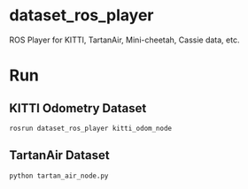 # dataset_ros_player
ROS Player for KITTI, TartanAir, Mini-cheetah, Cassie data, etc.

# Run
## KITTI Odometry Dataset
```
rosrun dataset_ros_player kitti_odom_node
```
## TartanAir Dataset
```
python tartan_air_node.py
```
